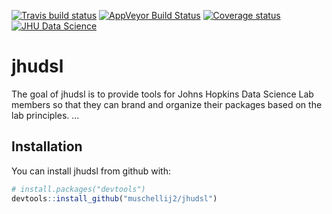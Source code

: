 
[![Travis build status](https://travis-ci.org/muschellij2/jhudsl.svg?branch=master)](https://travis-ci.org/muschellij2/jhudsl) [![AppVeyor Build Status](https://ci.appveyor.com/api/projects/status/github/muschellij2/jhudsl?branch=master&svg=true)](https://ci.appveyor.com/project/muschellij2/jhudsl) [![Coverage status](https://coveralls.io/repos/github/muschellij2/jhudsl/badge.svg?branch=master)](https://coveralls.io/r/muschellij2/jhudsl?branch=master)
[![JHU Data Science](http://johnmuschelli.com/jhudsl/inst/jhudsl_logo.png)](http://jhudatascience.org/)

<!-- README.md is generated from README.Rmd. Please edit that file -->
jhudsl
======

The goal of jhudsl is to provide tools for Johns Hopkins Data Science Lab members so that they can brand and organize their packages based on the lab principles. ...

Installation
------------

You can install jhudsl from github with:

``` r
# install.packages("devtools")
devtools::install_github("muschellij2/jhudsl")
```

